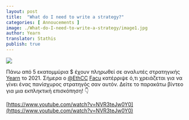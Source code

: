 ```yaml
---
layout: post
title:  "What do I need to write a strategy?"
categories: [ Annoucements ]
image: ./What-do-I-need-to-write-a-strategy/image1.jpg
author: Yearn
translator: Stathis
publish: true
---
```


![](image1.jpg) <br>

Πάνω από 5 εκατομμύρια $ έχουν πληρωθεί σε αναλυτές στρατηγικής [Yearn](https://t.me/yearnupdates) το 2021. Σήμερα ο [@EthCC](https://twitter.com/EthCC/) [Facu](https://t.me/fameal) κατέρριψε ό,τι χρειάζεται για να γίνει ένας πανίσχυρος στρατηγός σαν αυτόν. Δείτε το παρακάτω βίντεο για μια εκπληκτική επισκόπηση! 👇

[https://www.youtube.com/watch?v=NVR3teJw0Y0](https://www.youtube.com/watch?v=NVR3teJw0Y0)
